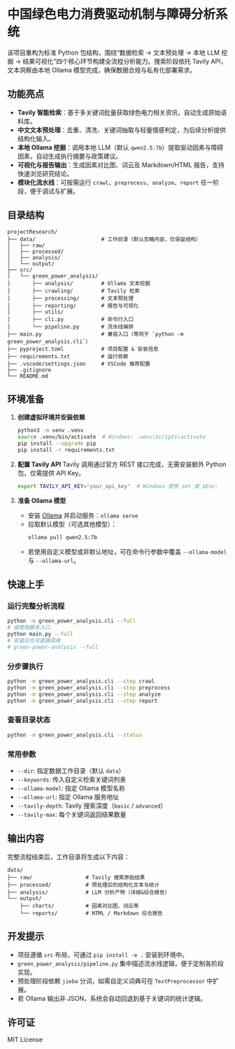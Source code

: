 # 中国绿色电力消费驱动机制与障碍分析系统

该项目重构为标准 Python 包结构，围绕“数据检索 → 文本预处理 → 本地 LLM 挖掘 → 结果可视化”四个核心环节构建全流程分析能力。搜索阶段依托 Tavily API，文本洞察由本地 Ollama 模型完成，确保数据合规与私有化部署需求。

## 功能亮点
- **Tavily 智能检索**：基于多关键词批量获取绿色电力相关资讯，自动生成原始语料库。
- **中文文本预处理**：去重、清洗、关键词抽取与轻量情感判定，为后续分析提供结构化输入。
- **本地 Ollama 挖掘**：调用本地 LLM（默认 `qwen2.5:7b`）提取驱动因素与障碍因素，自动生成执行摘要与政策建议。
- **可视化与报告输出**：生成因素对比图、词云及 Markdown/HTML 报告，支持快速浏览研究结论。
- **模块化流水线**：可按需运行 `crawl`、`preprocess`、`analyze`、`report` 任一阶段，便于调试与扩展。

## 目录结构
```
projectResearch/
├── data/                     # 工作目录（默认忽略内容，仅保留结构）
│   ├── raw/
│   ├── processed/
│   ├── analysis/
│   └── output/
├── src/
│   └── green_power_analysis/
│       ├── analysis/         # Ollama 文本挖掘
│       ├── crawling/         # Tavily 检索
│       ├── processing/       # 文本预处理
│       ├── reporting/        # 报告与可视化
│       ├── utils/
│       ├── cli.py            # 命令行入口
│       └── pipeline.py       # 流水线编排
├── main.py                   # 兼容入口（等同于 `python -m green_power_analysis.cli`）
├── pyproject.toml            # 项目配置 & 安装信息
├── requirements.txt          # 运行依赖
├── .vscode/settings.json     # VSCode 推荐配置
├── .gitignore
└── README.md
```

## 环境准备
1. **创建虚拟环境并安装依赖**
   ```bash
   python3 -m venv .venv
   source .venv/bin/activate  # Windows: .venv\Scripts\activate
   pip install --upgrade pip
   pip install -r requirements.txt
   ```

2. **配置 Tavily API**
   Tavily 调用通过官方 REST 接口完成，无需安装额外 Python 包，仅需提供 API Key。
   ```bash
   export TAVILY_API_KEY="your_api_key"  # Windows 使用 set 或 $Env:
   ```

3. **准备 Ollama 模型**
   - 安装 [Ollama](https://ollama.com/) 并启动服务：`ollama serve`
   - 拉取默认模型（可选其他模型）：
     ```bash
     ollama pull qwen2.5:7b
     ```
   - 若使用自定义模型或非默认地址，可在命令行参数中覆盖 `--ollama-model` 与 `--ollama-url`。

## 快速上手
### 运行完整分析流程
```bash
python -m green_power_analysis.cli --full
# 或使用脚本入口
python main.py --full
# 安装后也可直接调用
# green-power-analysis --full
```

### 分步骤执行
```bash
python -m green_power_analysis.cli --step crawl
python -m green_power_analysis.cli --step preprocess
python -m green_power_analysis.cli --step analyze
python -m green_power_analysis.cli --step report
```

### 查看目录状态
```bash
python -m green_power_analysis.cli --status
```

### 常用参数
- `--dir`: 指定数据工作目录（默认 `data`）
- `--keywords`: 传入自定义检索关键词列表
- `--ollama-model`: 指定 Ollama 模型名称
- `--ollama-url`: 指定 Ollama 服务地址
- `--tavily-depth`: Tavily 搜索深度（`basic` / `advanced`）
- `--tavily-max`: 每个关键词返回结果数量

## 输出内容
完整流程结束后，工作目录将生成以下内容：
```
data/
├── raw/                 # Tavily 搜索原始结果
├── processed/           # 预处理后的结构化文本与统计
├── analysis/            # LLM 分析产物（详细&综合报告）
└── output/
    ├── charts/          # 因素对比图、词云等
    └── reports/         # HTML / Markdown 综合报告
```

## 开发提示
- 项目遵循 `src` 布局，可通过 `pip install -e .` 安装到环境中。
- `green_power_analysis/pipeline.py` 集中描述流水线逻辑，便于定制各阶段实现。
- 预处理阶段依赖 `jieba` 分词，如需自定义词典可在 `TextPreprocessor` 中扩展。
- 若 Ollama 输出非 JSON，系统会自动回退到基于关键词的统计逻辑。

## 许可证
MIT License
